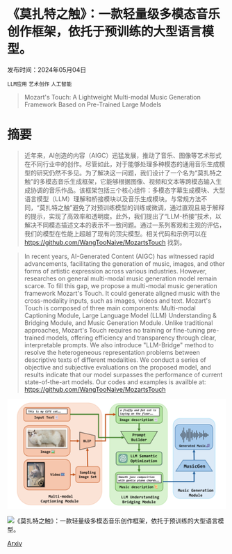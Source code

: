 # 《莫扎特之触》：一款轻量级多模态音乐创作框架，依托于预训练的大型语言模型。

发布时间：2024年05月04日

`LLM应用` `艺术创作` `人工智能`

> Mozart's Touch: A Lightweight Multi-modal Music Generation Framework Based on Pre-Trained Large Models

# 摘要

> 近年来，AI创造的内容（AIGC）迅猛发展，推动了音乐、图像等艺术形式在不同行业中的创作。尽管如此，对于能够处理多种模态的通用音乐生成模型的研究仍然不多见。为了解决这一问题，我们设计了一个名为“莫扎特之触”的多模态音乐生成框架，它能够根据图像、视频和文本等跨模态输入生成协调的音乐作品。该框架包括三个核心组件：多模态字幕生成模块、大型语言模型（LLM）理解和桥接模块以及音乐生成模块。与常规方法不同，“莫扎特之触”避免了对预训练模型的训练或微调，通过直观且易于解释的提示，实现了高效率和透明度。此外，我们提出了“LLM-桥接”技术，以解决不同模态描述文本的表示不一致问题。通过一系列客观和主观的评估，我们的模型在性能上超越了现有的顶尖模型。相关代码和示例可以在 https://github.com/WangTooNaive/MozartsTouch 找到。

> In recent years, AI-Generated Content (AIGC) has witnessed rapid advancements, facilitating the generation of music, images, and other forms of artistic expression across various industries. However, researches on general multi-modal music generation model remain scarce. To fill this gap, we propose a multi-modal music generation framework Mozart's Touch. It could generate aligned music with the cross-modality inputs, such as images, videos and text. Mozart's Touch is composed of three main components: Multi-modal Captioning Module, Large Language Model (LLM) Understanding & Bridging Module, and Music Generation Module. Unlike traditional approaches, Mozart's Touch requires no training or fine-tuning pre-trained models, offering efficiency and transparency through clear, interpretable prompts. We also introduce "LLM-Bridge" method to resolve the heterogeneous representation problems between descriptive texts of different modalities. We conduct a series of objective and subjective evaluations on the proposed model, and results indicate that our model surpasses the performance of current state-of-the-art models. Our codes and examples is availble at: https://github.com/WangTooNaive/MozartsTouch

![《莫扎特之触》：一款轻量级多模态音乐创作框架，依托于预训练的大型语言模型。](../../../paper_images/2405.02801/x1.png)

![《莫扎特之触》：一款轻量级多模态音乐创作框架，依托于预训练的大型语言模型。](../../../paper_images/2405.02801/x2.png)

[Arxiv](https://arxiv.org/abs/2405.02801)